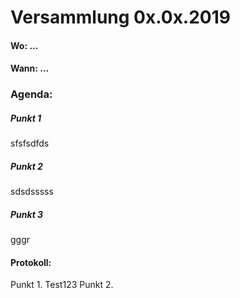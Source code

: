 # Versammlung 0x.0x.2019


####  Wo: ...

####  Wann: ...

### Agenda:

##### Punkt 1
sfsfsdfds
##### Punkt 2
sdsdsssss
##### Punkt 3
gggr

#### Protokoll:

Punkt 1.
Test123
Punkt 2.
